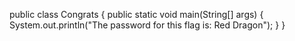 public class Congrats 
{ 
    public static void main(String[] args)
    { 
        System.out.println("The password for this flag is: Red Dragon");
    }
 }
